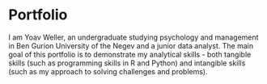 # Portfolio
 
I am Yoav Weller,  an undergraduate studying psychology and management in Ben Gurion University of the Negev and a junior data analyst.
The main goal of this portfolio is to demonstrate my analytical skills - both tangible skills (such as programming skills in R and Python) and intangible skills (such as my approach to solving challenges and problems).
